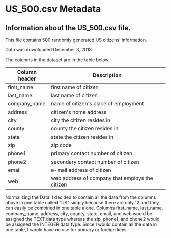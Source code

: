 # US_500.csv Metadata

## Information about the US_500.csv file.

This file contains 500 randomly generated US citizens' information.


Data was downloaded December 3, 2018.


The columns in the dataset are in the table below.

Column header | Description
--------------|------------
first_name | first name of citizen
last_name | last name of citizen
company_name | name of citizen's place of employment
address | citizen's home address
city | city the citizen resides in
county | county the citizen resides in
state | state the citizen resides in
zip | zip code
phone1 | primary contact number of citizen
phone2 | secondary contact number of citizen
email | e-mail address of citizen
web | web address of company that employs the citizen


Normalizing the Data: 
I decided to contain all the data from the columns above in one table called "US" simply because there are only 12 and they can easily be combined in one table alone. Columns first_name, last_name, company_name, address, city, county, state, email, and web would be assigned the TEXT data type whereas the zip, phone1, and phone2 would be assigned the INTEGER data type. Since I would contain all the data in one table, I would have no use for primary or foreign keys.

